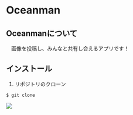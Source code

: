 # Oceanman


## Oceanmanについて

　画像を投稿し、みんなと共有し合えるアプリです！
 
## インストール

1. リポジトリのクローン

```$ git clone```

![](public/varun-gaba-O_H7BlvtZ8Y-unsplash.jpg)
